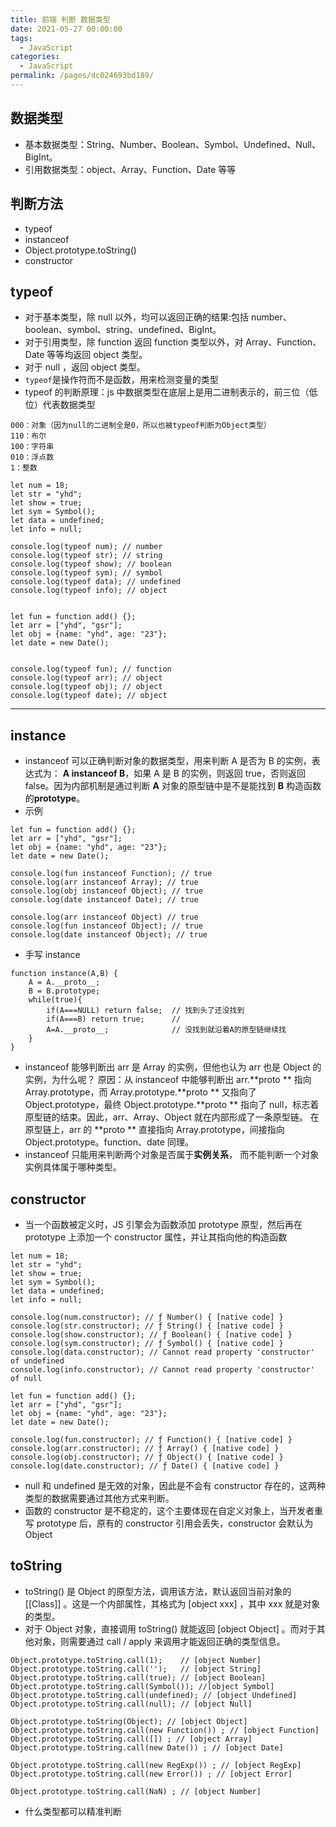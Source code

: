```yaml
---
title: 前端 判断 数据类型
date: 2021-05-27 00:00:00
tags: 
  - JavaScript
categories: 
  - JavaScript
permalink: /pages/dc024693bd189/
---
```


## 数据类型

- 基本数据类型：String、Number、Boolean、Symbol、Undefined、Null、BigInt。
- 引用数据类型：object、Array、Function、Date 等等

## 判断方法

- typeof
- instanceof
- Object.prototype.toString()
- constructor

## typeof

- 对于基本类型，除 null 以外，均可以返回正确的结果:包括 number、boolean、symbol、string、undefined、BigInt。
- 对于引用类型，除 function 返回 function 类型以外，对 Array、Function、Date 等等均返回 object 类型。
- 对于 null ，返回 object 类型。
- `typeof`是操作符而不是函数，用来检测变量的类型
- typeof 的判断原理：js 中数据类型在底层上是用二进制表示的，前三位（低位）代表数据类型

```
000：对象（因为null的二进制全是0，所以也被typeof判断为Object类型）
110：布尔
100：字符串
010：浮点数
1：整数

let num = 18;
let str = "yhd";
let show = true;
let sym = Symbol();
let data = undefined;
let info = null;

console.log(typeof num); // number
console.log(typeof str); // string
console.log(typeof show); // boolean
console.log(typeof sym); // symbol
console.log(typeof data); // undefined
console.log(typeof info); // object


let fun = function add() {};
let arr = ["yhd", "gsr"];
let obj = {name: "yhd", age: "23"};
let date = new Date();


console.log(typeof fun); // function
console.log(typeof arr); // object
console.log(typeof obj); // object
console.log(typeof date); // object

```

---

## instance

- instanceof 可以正确判断对象的数据类型，用来判断 A 是否为 B 的实例，表达式为： **A instanceof B**，如果 A 是 B 的实例，则返回 true，否则返回 false。因为内部机制是通过判断 **A** 对象的原型链中是不是能找到 **B** 构造函数的**prototype**。
- 示例

```
let fun = function add() {};
let arr = ["yhd", "gsr"];
let obj = {name: "yhd", age: "23"};
let date = new Date();

console.log(fun instanceof Function); // true
console.log(arr instanceof Array); // true
console.log(obj instanceof Object); // true
console.log(date instanceof Date); // true

console.log(arr instanceof Object) // true
console.log(fun instanceof Object); // true
console.log(date instanceof Object); // true

```

- 手写 instance

```
function instance(A,B) {
    A = A.__proto__;
    B = B.prototype;
    while(true){
    	if(A===NULL) return false;	// 找到头了还没找到
        if(A===B) return true;		//
        A=A.__proto__;				// 没找到就沿着A的原型链继续找
    }
}
```

- instanceof 能够判断出 arr 是 Array 的实例，但他也认为 arr 也是 Object 的实例，为什么呢？
  原因：从 instanceof 中能够判断出 arr.**proto ** 指向 Array.prototype，而 Array.prototype.**proto ** 又指向了 Object.prototype，最终 Object.prototype.**proto ** 指向了 null，标志着原型链的结束。因此，arr、Array、Object 就在内部形成了一条原型链。
  在原型链上，arr 的 **proto ** 直接指向 Array.prototype，间接指向 Object.prototype。function、date 同理。
- instanceof 只能用来判断两个对象是否属于**实例关系**， 而不能判断一个对象实例具体属于哪种类型。

## constructor

- 当一个函数被定义时，JS 引擎会为函数添加 prototype 原型，然后再在 prototype 上添加一个 constructor 属性，并让其指向他的构造函数

```
let num = 18;
let str = "yhd";
let show = true;
let sym = Symbol();
let data = undefined;
let info = null;

console.log(num.constructor); // ƒ Number() { [native code] }
console.log(str.constructor); // ƒ String() { [native code] }
console.log(show.constructor); // ƒ Boolean() { [native code] }
console.log(sym.constructor); // ƒ Symbol() { [native code] }
console.log(data.constructor); // Cannot read property 'constructor' of undefined
console.log(info.constructor); // Cannot read property 'constructor' of null

let fun = function add() {};
let arr = ["yhd", "gsr"];
let obj = {name: "yhd", age: "23"};
let date = new Date();

console.log(fun.constructor); // ƒ Function() { [native code] }
console.log(arr.constructor); // ƒ Array() { [native code] }
console.log(obj.constructor); // ƒ Object() { [native code] }
console.log(date.constructor); // ƒ Date() { [native code] }
```

- null 和 undefined 是无效的对象，因此是不会有 constructor 存在的，这两种类型的数据需要通过其他方式来判断。
- 函数的 constructor 是不稳定的，这个主要体现在自定义对象上，当开发者重写 prototype 后，原有的 constructor 引用会丢失，constructor 会默认为 Object

## toString

- toString() 是 Object 的原型方法，调用该方法，默认返回当前对象的 [[Class]] 。这是一个内部属性，其格式为 [object xxx] ，其中 xxx 就是对象的类型。
- 对于 Object 对象，直接调用 toString() 就能返回 [object Object] 。而对于其他对象，则需要通过 call / apply 来调用才能返回正确的类型信息。

```
Object.prototype.toString.call(1);    // [object Number]
Object.prototype.toString.call('');   // [object String]
Object.prototype.toString.call(true); // [object Boolean]
Object.prototype.toString.call(Symbol()); //[object Symbol]
Object.prototype.toString.call(undefined); // [object Undefined]
Object.prototype.toString.call(null); // [object Null]

Object.prototype.toString(Object); // [object Object]
Object.prototype.toString.call(new Function()) ; // [object Function]
Object.prototype.toString.call([]) ; // [object Array]
Object.prototype.toString.call(new Date()) ; // [object Date]

Object.prototype.toString.call(new RegExp()) ; // [object RegExp]
Object.prototype.toString.call(new Error()) ; // [object Error]

Object.prototype.toString.call(NaN) ; // [object Number]
```

- 什么类型都可以精准判断
